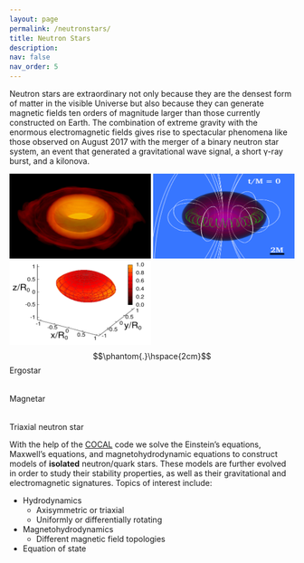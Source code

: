 ```yaml
---
layout: page
permalink: /neutronstars/
title: Neutron Stars
description: 
nav: false
nav_order: 5
---
```


[//]: <img align="right" width="350" height=200 src="/assets/img/p_eq_rho_t_P_30.png" />

Neutron stars are extraordinary not only because they are the densest form of matter in
the visible Universe but also because they can generate magnetic fields ten orders of magnitude
larger than those currently constructed on Earth. The combination of extreme gravity with the
enormous electromagnetic  fields gives rise to spectacular phenomena like those observed on
August 2017 with the merger of a binary neutron star system, an event that generated a 
gravitational wave signal, a short γ-ray burst, and a kilonova.
  
<img width="250" height=150 src="/assets/img/p_eq_rho_t_P_30.png" />  <img width="250" height=150 src="/assets/img/a2_side_t0_particles.png" /> <img width="250" height=150 src="/assets/img/triaxial.png" />
$$\phantom{.}\hspace{2cm}$$ Ergostar $$\hspace{5cm}$$ Magnetar $$\hspace{4cm}$$ Triaxial neutron star

With the help of the [COCAL](https://tsokaros.github.io/COCAL/) code we solve the Einstein’s equations, 
Maxwell’s equations, and magnetohydrodynamic equations to construct models of **isolated** neutron/quark 
stars. These models are further evolved in order to study their stability properties, as well as their 
gravitational and electromagnetic signatures. Topics of interest include:
 - Hydrodynamics
   - Axisymmetric or triaxial
   - Uniformly or differentially rotating
 - Magnetohydrodynamics
   - Different magnetic field topologies
 - Equation of state


